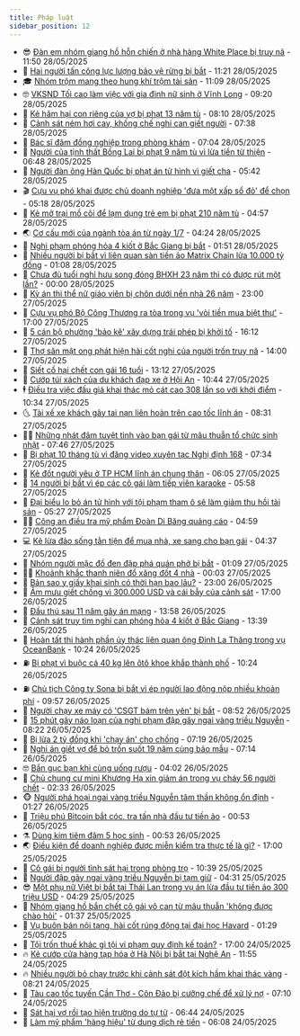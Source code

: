 ```yaml
---
title: Pháp luật
sidebar_position: 12
---
```


<!-- vnexpress-phap-luat:START -->
- 😎 [Đàn em nhóm giang hồ hỗn chiến ở nhà hàng White Place bị truy nã](https://vnexpress.net/dan-em-nhom-giang-ho-hon-chien-o-nha-hang-white-place-bi-truy-na-4891708.html) - 11:50 28/05/2025
- 🥰 [Hai người tấn công lực lượng bảo vệ rừng bị bắt](https://vnexpress.net/hai-nguoi-tan-cong-luc-luong-bao-ve-rung-bi-bat-4891705.html) - 11:21 28/05/2025
- 🎓 [Nhóm trộm mang theo hung khí trộm tài sản](https://video.vnexpress.net/nhom-trom-mang-theo-hung-khi-trom-tai-san-4891067.html) - 11:09 28/05/2025
- 🤓 [VKSND Tối cao làm việc với gia đình nữ sinh ở Vĩnh Long](https://vnexpress.net/vksnd-toi-cao-lam-viec-voi-gia-dinh-nu-sinh-o-vinh-long-4891610.html) - 09:20 28/05/2025
- 🎊 [Kẻ hãm hại con riêng của vợ bị phạt 13 năm tù](https://vnexpress.net/ke-ham-hai-con-rieng-cua-vo-bi-phat-13-nam-tu-4891548.html) - 08:10 28/05/2025
- 🙉 [Cảnh sát ném hơi cay, khống chế nghi can giết người](https://vnexpress.net/canh-sat-nem-hoi-cay-khong-che-nghi-can-giet-nguoi-4891581.html) - 07:38 28/05/2025
- 🤡 [Bác sĩ đâm đồng nghiệp trong phòng khám](https://vnexpress.net/bac-si-dam-dong-nghiep-trong-phong-kham-4891544.html) - 07:04 28/05/2025
- 🗽 [Người của tịnh thất Bồng Lai bị phạt 9 năm tù vì lừa tiền từ thiện](https://vnexpress.net/nguoi-cua-tinh-that-bong-lai-bi-phat-9-nam-tu-vi-lua-tien-tu-thien-4891296.html) - 06:48 28/05/2025
- 🌋 [Người đàn ông Hàn Quốc bị phạt án tử hình vì giết cha](https://vnexpress.net/nguoi-dan-ong-han-quoc-bi-phat-an-tu-hinh-vi-giet-cha-4891528.html) - 05:42 28/05/2025
- 🎬 [Cựu vụ phó khai được chủ doanh nghiệp &#39;đưa một xấp sổ đỏ&#39; để chọn](https://vnexpress.net/cuu-vu-pho-khai-duoc-chu-doanh-nghiep-dua-mot-xap-so-do-de-chon-4891491.html) - 05:18 28/05/2025
- 💯 [Kẻ mở trại mồ côi để lạm dụng trẻ em bị phạt 210 năm tù](https://vnexpress.net/ke-mo-trai-mo-coi-de-lam-dung-tre-em-bi-phat-210-nam-tu-4891515.html) - 04:57 28/05/2025
- 🌏 [Cơ cấu mới của ngành tòa án từ ngày 1/7](https://vnexpress.net/co-cau-moi-cua-nganh-toa-an-tu-ngay-1-7-4891439.html) - 04:24 28/05/2025
- 🌊 [Nghi phạm phóng hỏa 4 kiốt ở Bắc Giang bị bắt](https://vnexpress.net/nghi-pham-phong-hoa-4-kiot-o-bac-giang-bi-bat-4891372.html) - 01:51 28/05/2025
- 💂 [Nhiều người bị bắt vì liên quan sàn tiền ảo Matrix Chain lừa 10.000 tỷ đồng](https://vnexpress.net/nhieu-nguoi-bi-bat-vi-lien-quan-san-tien-ao-matrix-chain-lua-10-000-ty-dong-4891360.html) - 01:08 28/05/2025
- 🎡 [Chưa đủ tuổi nghỉ hưu song đóng BHXH 23 năm thì có được rút một lần?](https://vnexpress.net/chua-du-tuoi-nghi-huu-da-dong-bhxh-23-nam-thi-co-duoc-rut-bhxh-mot-lan-4891032.html) - 00:00 28/05/2025
- 🫶 [Kỳ án thi thể nữ giáo viên bị chôn dưới nền nhà 26 năm](https://vnexpress.net/ky-an-thi-the-nu-giao-vien-bi-chon-duoi-nen-nha-26-nam-4891253.html) - 23:00 27/05/2025
- 🐲 [Cựu vụ phó Bộ Công Thương ra tòa trong vụ &#39;vòi tiền mua biệt thự&#39;](https://vnexpress.net/cuu-vu-pho-bo-cong-thuong-ra-toa-trong-vu-voi-tien-mua-biet-thu-4891205.html) - 17:00 27/05/2025
- 🚀 [5 cán bộ phường &#39;bảo kê&#39; xây dựng trái phép bị khởi tố](https://vnexpress.net/5-can-bo-phuong-bao-ke-xay-dung-trai-phep-bi-khoi-to-4891314.html) - 16:12 27/05/2025
- 🎊 [Thợ săn mật ong phát hiện hài cốt nghi của người trốn truy nã](https://vnexpress.net/tho-san-mat-ong-phat-hien-hai-cot-nghi-cua-nguoi-tron-truy-na-4891289.html) - 14:00 27/05/2025
- 🤗 [Siết cổ hại chết con gái 16 tuổi](https://vnexpress.net/siet-co-hai-chet-con-gai-16-tuoi-4891236.html) - 13:12 27/05/2025
- 🗽 [Cướp túi xách của du khách đạp xe ở Hội An](https://vnexpress.net/cuop-tui-xach-cua-du-khach-dap-xe-o-hoi-an-4891242.html) - 10:44 27/05/2025
- 🕴 [Điều tra việc đấu giá khai thác mỏ cát cao 308 lần so với khởi điểm](https://vnexpress.net/dieu-tra-viec-tra-dau-gia-mo-cat-cao-gap-308-lan-so-voi-khoi-diem-4891186.html) - 10:34 27/05/2025
- 🌜 [Tài xế xe khách gây tai nạn liên hoàn trên cao tốc lĩnh án](https://vnexpress.net/tai-xe-xe-khach-gay-tai-nan-lien-hoan-tren-cao-toc-linh-an-4891092.html) - 08:31 27/05/2025
- 🧑‍🏫 [Những nhát đâm tuyệt tình vào bạn gái từ mâu thuẫn tổ chức sinh nhật](https://vnexpress.net/nhung-nhat-dam-tuyet-tinh-vao-ban-gai-tu-mau-thuan-to-chuc-sinh-nhat-4891087.html) - 07:46 27/05/2025
- 🦩 [Bị phạt 10 tháng tù vì đăng video xuyên tạc Nghị định 168](https://vnexpress.net/bi-phat-10-thang-tu-vi-dang-video-xuyen-tac-nghi-dinh-168-4891077.html) - 07:34 27/05/2025
- 💼 [Kẻ đốt người yêu ở TP HCM lĩnh án chung thân](https://vnexpress.net/ke-dot-nguoi-yeu-o-tp-hcm-linh-an-chung-than-4891072.html) - 06:05 27/05/2025
- 💫 [14 người bị bắt vì ép các cô gái làm tiếp viên karaoke](https://vnexpress.net/14-nguoi-bi-bat-vi-ep-cac-co-gai-lam-tiep-vien-karaoke-4890998.html) - 05:58 27/05/2025
- 🦅 [Đại biểu lo bỏ án tử hình với tội phạm tham ô sẽ làm giảm thu hồi tài sản](https://vnexpress.net/dai-bieu-lo-bo-an-tu-hinh-voi-toi-pham-tham-o-se-lam-giam-thu-hoi-tai-san-4891026.html) - 05:27 27/05/2025
- 🧑‍💻 [Công an điều tra mỹ phẩm Đoàn Di Băng quảng cáo](https://vnexpress.net/cong-an-dieu-tra-my-pham-doan-di-bang-quang-cao-4891054.html) - 04:59 27/05/2025
- 💻 [Kẻ lừa đảo sống tằn tiện để mua nhà, xe sang cho bạn gái](https://vnexpress.net/ke-lua-dao-song-tan-tien-de-mua-nha-xe-cho-ban-gai-4891022.html) - 04:37 27/05/2025
- 🤠 [Nhóm người mặc đồ đen đập phá quán phở bị bắt](https://vnexpress.net/nhom-nguoi-mac-do-den-dap-pha-quan-pho-bi-bat-4890760.html) - 01:09 27/05/2025
- 🧑‍🏫 [Khoảnh khắc thanh niên đổ xăng đốt 4 nhà](https://video.vnexpress.net/khoanh-khac-thanh-nien-do-xang-dot-4-nha-4890843.html) - 00:03 27/05/2025
- 🌈 [Bản sao y giấy khai sinh có thời hạn bao lâu?](https://vnexpress.net/ban-sao-y-giay-khai-sinh-co-thoi-han-bao-lau-4888717.html) - 23:00 26/05/2025
- 🌮 [Âm mưu giết chồng vì 300.000 USD và cái bẫy của cảnh sát](https://vnexpress.net/ke-bay-nguoc-nguoi-vo-am-muu-thu-tieu-chong-4890751.html) - 17:00 26/05/2025
- 🐲 [Đầu thú sau 11 năm gây án mạng](https://vnexpress.net/dau-thu-sau-11-nam-gay-an-mang-4890784.html) - 13:58 26/05/2025
- 🧰 [Cảnh sát truy tìm nghi can phóng hỏa 4 kiốt ở Bắc Giang](https://vnexpress.net/canh-sat-truy-tim-nghi-can-phong-hoa-4-kiot-o-bac-giang-4890789.html) - 13:39 26/05/2025
- 💄 [Hoàn tất thi hành phần ủy thác liên quan ông Đinh La Thăng trong vụ OceanBank](https://vnexpress.net/hoan-tat-thi-hanh-phan-uy-thac-lien-quan-ong-dinh-la-thang-trong-vu-oceanbank-4890726.html) - 10:24 26/05/2025
- ⛽️ [Bị phạt vì buộc cá 40 kg lên ôtô khoe khắp thành phố](https://vnexpress.net/bi-phat-vi-buoc-ca-40-kg-len-oto-khoe-khap-thanh-pho-4890682.html) - 10:24 26/05/2025
- ⛽️ [Chủ tịch Công ty Sona bị bắt vì ép người lao động nộp nhiều khoản phí](https://vnexpress.net/chu-tich-cong-ty-sona-bi-bat-vi-ep-nguoi-lao-dong-nop-nhieu-khoan-phi-4890721.html) - 09:57 26/05/2025
- 💂 [Người chạy xe máy có &#39;CSGT bám trên yên&#39; bị bắt](https://vnexpress.net/nguoi-chay-xe-may-co-csgt-bam-tren-yen-bi-bat-4890669.html) - 08:52 26/05/2025
- 🤔 [15 phút gây náo loạn của nghi phạm đập gãy ngai vàng triều Nguyễn](https://vnexpress.net/15-phut-gay-nao-loan-cua-nghi-pham-dap-gay-ngai-vang-trieu-nguyen-4890523.html) - 08:22 26/05/2025
- 🧐 [Bị lừa 2 tỷ đồng khi &#39;chạy án&#39; cho chồng](https://vnexpress.net/bi-lua-2-ty-dong-khi-chay-an-cho-chong-4890597.html) - 07:19 26/05/2025
- 🎃 [Nghi án giết vợ để bỏ trốn suốt 19 năm cùng bảo mẫu](https://vnexpress.net/chong-bi-bat-vi-nghi-giet-vo-sau-19-nam-bo-tron-cung-bao-mau-4890555.html) - 07:14 26/05/2025
- 🤓 [Bắn gục bạn khi cùng uống rượu](https://vnexpress.net/ban-guc-ban-khi-cung-uong-ruou-4890546.html) - 04:02 26/05/2025
- 💃 [Chủ chung cư mini Khương Hạ xin giảm án trong vụ cháy 56 người chết](https://vnexpress.net/chu-chung-cu-mini-khuong-ha-xin-giam-an-trong-vu-chay-56-nguoi-chet-4890432.html) - 02:33 26/05/2025
- 🐵 [Người phá hoại ngai vàng triều Nguyễn tâm thần không ổn định](https://video.vnexpress.net/nguoi-pha-hoai-ngai-vang-trieu-nguyen-tam-than-khong-on-dinh-4890325.html) - 01:27 26/05/2025
- 🤖 [Triệu phú Bitcoin bắt cóc, tra tấn nhà đầu tư tiền ảo](https://vnexpress.net/trieu-phu-bitcoin-bat-coc-tra-tan-nha-dau-tu-tien-ao-4890406.html) - 00:53 26/05/2025
- ⚗️ [Dùng kim tiêm đâm 5 học sinh](https://vnexpress.net/dung-kim-tiem-dam-5-hoc-sinh-4890356.html) - 00:53 26/05/2025
- 🌏 [Điều kiện để doanh nghiệp được miễn kiểm tra thực tế là gì?](https://vnexpress.net/dieu-kien-de-doanh-nghiep-duoc-mien-kiem-tra-thuc-te-la-gi-4888777.html) - 17:00 25/05/2025
- 🦆 [Cô gái bị người tình sát hại trong phòng trọ](https://vnexpress.net/co-gai-bi-nguoi-tinh-sat-hai-trong-phong-tro-4890302.html) - 10:39 25/05/2025
- 🐎 [Người đập gãy ngai vàng triều Nguyễn bị tạm giữ](https://vnexpress.net/nguoi-dap-gay-ngai-vang-trieu-nguyen-bi-tam-giu-4890255.html) - 04:31 25/05/2025
- 😎 [Một phụ nữ Việt bị bắt tại Thái Lan trong vụ án lừa đầu tư tiền ảo 300 triệu USD](https://vnexpress.net/mot-phu-nu-viet-bi-bat-tai-thai-lan-trong-vu-an-lua-dau-tu-tien-ao-300-trieu-usd-4890151.html) - 04:29 25/05/2025
- 💪 [Nhóm giang hồ bắn chết cô gái vô can từ mâu thuẫn &#39;không được chào hỏi&#39;](https://vnexpress.net/nhom-giang-ho-ban-chet-co-gai-vo-can-tu-mau-thuan-khong-duoc-chao-hoi-4890092.html) - 01:37 25/05/2025
- 🤡 [Vụ buôn bán nội tạng, hài cốt rúng động tại đại học Havard](https://vnexpress.net/vu-buon-ban-noi-tang-hai-cot-rung-dong-tai-dai-hoc-havard-4890148.html) - 01:29 25/05/2025
- 🌁 [Tội trốn thuế khác gì tội vi phạm quy định kế toán?](https://vnexpress.net/toi-tron-thue-khac-gi-toi-vi-pham-quy-dinh-ke-toan-4887813.html) - 17:00 24/05/2025
- 🔥 [Kẻ cướp cửa hàng tạp hóa ở Hà Nội bị bắt tại Nghệ An](https://vnexpress.net/ke-cuop-cua-hang-tap-hoa-o-ha-noi-bi-bat-tai-nghe-an-4890100.html) - 11:55 24/05/2025
- 🔥 [Nhiều người bỏ chạy trước khi cảnh sát đột kích hầm khai thác vàng](https://vnexpress.net/nhieu-nguoi-bo-chay-truoc-khi-canh-sat-dot-kich-ham-khai-thac-vang-4890072.html) - 08:21 24/05/2025
- 👺 [Tàu cao tốc tuyến Cần Thơ - Côn Đảo bị cưỡng chế để xử lý nợ](https://vnexpress.net/tau-cao-toc-tuyen-can-tho-con-dao-bi-cuong-che-de-xu-ly-no-4890062.html) - 07:10 24/05/2025
- 🎊 [Sát hại vợ rồi tạo hiện trường do tự tử](https://vnexpress.net/sat-hai-vo-roi-tao-hien-truong-do-tu-tu-4890058.html) - 06:44 24/05/2025
- 🎊 [Làm mỹ phẩm &#39;hàng hiệu&#39; từ dung dịch rẻ tiền](https://vnexpress.net/lam-my-pham-hang-hieu-tu-dung-dich-re-tien-4889988.html) - 06:08 24/05/2025<!-- vnexpress-phap-luat:END -->
